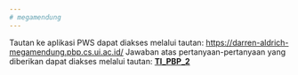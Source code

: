 ```yaml
---
# megamendung
---
```


Tautan ke aplikasi PWS dapat diakses melalui tautan:
https://darren-aldrich-megamendung.pbp.cs.ui.ac.id/
Jawaban atas pertanyaan-pertanyaan yang diberikan dapat diakses melalui tautan: 
**[TI_PBP_2](https://docs.google.com/document/d/1SBuiS4JFC5z7UnF07q1i2COCp1rSSoh2DbV8wyAFt3g/edit?usp=sharing)**
